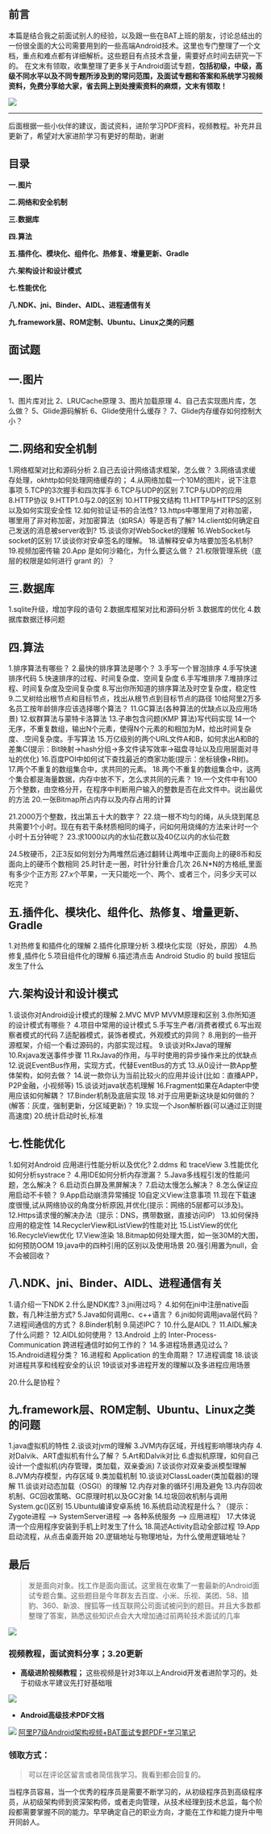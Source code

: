 ## **前言**

本篇是结合我之前面试别人的经验，以及跟一些在BAT上班的朋友，讨论总结出的一份很全面的大公司需要用到的一些高端Android技术。这里也专门整理了一个文档，重点和难点都有详细解析。这些题目有点技术含量，需要好点时间去研究一下的。
在文末有领取，收集整理了更多关于Android面试专题，**包括初级，中级，高级不同水平以及不同专题所涉及到的常问范围，及面试专题和答案和系统学习视频资料，免费分享给大家，省去网上到处搜索资料的麻烦，文末有领取！**

![](https://upload-images.jianshu.io/upload_images/19956127-58e162faed2a18a1.png?imageMogr2/auto-orient/strip%7CimageView2/2/w/1240)


--------------------------------------------------------------------------------------

后面根据一些小伙伴的建议，面试资料，进阶学习PDF资料，视频教程。补充并且更新了，希望对大家进阶学习有更好的帮助，谢谢

## **目录**

**一.图片**

**二.网络和安全机制**

**三.数据库**

**四.算法**

**五.插件化、模块化、组件化、热修复、增量更新、Gradle**

**六.架构设计和设计模式**

**七.性能优化**

**八.NDK、jni、Binder、AIDL、进程通信有关**

**九.framework层、ROM定制、Ubuntu、Linux之类的问题**

## **面试题**

## 一.图片

1、图片库对比
2、LRUCache原理
3、图片加载原理
4、自己去实现图片库，怎么做？
5、Glide源码解析
6、Glide使用什么缓存？
7、Glide内存缓存如何控制大小？

## 二.网络和安全机制

1.网络框架对比和源码分析
2.自己去设计网络请求框架，怎么做？
3.网络请求缓存处理，okhttp如何处理网络缓存的；
4.从网络加载一个10M的图片，说下注意事项
5.TCP的3次握手和四次挥手
6.TCP与UDP的区别
7.TCP与UDP的应用
8.HTTP协议
9.HTTP1.0与2.0的区别
10.HTTP报文结构
11.HTTP与HTTPS的区别以及如何实现安全性
12.如何验证证书的合法性?
13.https中哪里用了对称加密，哪里用了非对称加密，对加密算法（如RSA）等是否有了解?
14.client如何确定自己发送的消息被server收到?
15.谈谈你对WebSocket的理解
16.WebSocket与socket的区别
17.谈谈你对安卓签名的理解。
18.请解释安卓为啥要加签名机制?
19.视频加密传输
20.App 是如何沙箱化，为什么要这么做？
21.权限管理系统（底层的权限是如何进行 grant 的）？

## 三.数据库

1.sqlite升级，增加字段的语句
2.数据库框架对比和源码分析
3.数据库的优化
4.数据库数据迁移问题

## 四.算法

1.排序算法有哪些？
2.最快的排序算法是哪个？
3.手写一个冒泡排序
4.手写快速排序代码
5.快速排序的过程、时间复杂度、空间复杂度
6.手写堆排序
7.堆排序过程、时间复杂度及空间复杂度
8.写出你所知道的排序算法及时空复杂度，稳定性
9.二叉树给出根节点和目标节点，找出从根节点到目标节点的路径
10给阿里2万多名员工按年龄排序应该选择哪个算法？
11.GC算法(各种算法的优缺点以及应用场景)
12.蚁群算法与蒙特卡洛算法
13.子串包含问题(KMP 算法)写代码实现
14一个无序，不重复数组，输出N个元素，使得N个元素的和相加为M，给出时间复杂度、.空间复杂度。手写算法
15.万亿级别的两个URL文件A和B，如何求出A和B的差集C(提示：Bit映射->hash分组->多文件读写效率->磁盘寻址以及应用层面对寻址的优化)
16.百度POI中如何试下查找最近的商家功能(提示：坐标镜像+R树)。
17.两个不重复的数组集合中，求共同的元素。
18.两个不重复的数组集合中，这两个集合都是海量数据，内存中放不下，怎么求共同的元素？
19.一个文件中有100万个整数，由空格分开，在程序中判断用户输入的整数是否在此文件中。说出最优的方法
20.一张Bitmap所占内存以及内存占用的计算

21.2000万个整数，找出第五十大的数字？
22.烧一根不均匀的绳，从头烧到尾总共需要1个小时。现在有若干条材质相同的绳子，问如何用烧绳的方法来计时一个小时十五分钟呢？
23.求1000以内的水仙花数以及40亿以内的水仙花数

24.5枚硬币，2正3反如何划分为两堆然后通过翻转让两堆中正面向上的硬8币和反面向上的硬币个数相同
25.时针走一圈，时针分针重合几次
26.N*N的方格纸,里面有多少个正方形
27.x个苹果，一天只能吃一个、两个、或者三个，问多少天可以吃完？

## 五.插件化、模块化、组件化、热修复、增量更新、Gradle

1.对热修复和插件化的理解
2.插件化原理分析
3.模块化实现（好处，原因）
4.热修复,插件化
5.项目组件化的理解
6.描述清点击 Android Studio 的 build 按钮后发生了什么

## 六.架构设计和设计模式

1.谈谈你对Android设计模式的理解
2.MVC MVP MVVM原理和区别
3.你所知道的设计模式有哪些？
4.项目中常用的设计模式
5.手写生产者/消费者模式
6.写出观察者模式的代码
7.适配器模式，装饰者模式，外观模式的异同？
8.用到的一些开源框架，介绍一个看过源码的，内部实现过程。
9.谈谈对RxJava的理解
10.Rxjava发送事件步骤
11.RxJava的作用，与平时使用的异步操作来比的优缺点
12.说说EventBus作用，实现方式，代替EventBus的方式
13.从0设计一款App整体架构，如何去做？
14.说一款你认为当前比较火的应用并设计(比如：直播APP，P2P金融，小视频等)
15.谈谈对java状态机理解
16.Fragment如果在Adapter中使用应该如何解耦？
17.Binder机制及底层实现
18.对于应用更新这块是如何做的？(解答：灰度，强制更新，分区域更新)？
19.实现一个Json解析器(可以通过正则提高速度)
20.统计启动时长,标准

## 七.性能优化

1.如何对Android 应用进行性能分析以及优化?
2.ddms 和 traceView
3.性能优化如何分析systrace？
4.用IDE如何分析内存泄漏？
5.Java多线程引发的性能问题，怎么解决？
6.启动页白屏及黑屏解决？
7.启动太慢怎么解决？
8.怎么保证应用启动不卡顿？
9.App启动崩溃异常捕捉
10自定义View注意事项
11.现在下载速度很慢,试从网络协议的角度分析原因,并优化(提示：网络的5层都可以涉及)。
12.Https请求慢的解决办法（提示：DNS，携带数据，直接访问IP）
13.如何保持应用的稳定性
14.RecyclerView和ListView的性能对比
15.ListView的优化
16.RecycleView优化
17.View渲染
18.Bitmap如何处理大图，如一张30M的大图，如何预防OOM
19.java中的四种引用的区别以及使用场景
20.强引用置为null，会不会被回收？

## 八.NDK、jni、Binder、AIDL、进程通信有关

1.请介绍一下NDK
2.什么是NDK库?
3.jni用过吗？
4.如何在jni中注册native函数，有几种注册方式?
5.Java如何调用c、c++语言？
6.jni如何调用java层代码？
7.进程间通信的方式？
8.Binder机制
9.简述IPC？
10.什么是AIDL？
11.AIDL解决了什么问题？
12.AIDL如何使用？
13.Android 上的 Inter-Process-Communication 跨进程通信时如何工作的？
14.多进程场景遇见过么？
15.Android进程分类？
16.进程和 Application 的生命周期？
17.进程调度
18.谈谈对进程共享和线程安全的认识
19谈谈对多进程开发的理解以及多进程应用场景

20.什么是协程？

## 九.framework层、ROM定制、Ubuntu、Linux之类的问题

1.java虚拟机的特性
2.谈谈对jvm的理解
3.JVM内存区域，开线程影响哪块内存
4.对Dalvik、ART虚拟机有什么了解？
5.Art和Dalvik对比
6.虚拟机原理，如何自己设计一个虚拟机(内存管理，类加载，双亲委派)
7.谈谈你对双亲委派模型理解
8.JVM内存模型，内存区域
9.类加载机制
10.谈谈对ClassLoader(类加载器)的理解
11.谈谈对动态加载（OSGI）的理解
12.内存对象的循环引用及避免
13.内存回收机制、GC回收策略、GC原理时机以及GC对象
14.垃圾回收机制与调用System.gc()区别
15.Ubuntu编译安卓系统
16.系统启动流程是什么？（提示：Zygote进程 –> SystemServer进程 –> 各种系统服务 –> 应用进程）
17.大体说清一个应用程序安装到手机上时发生了什么
18.简述Activity启动全部过程
19.App启动流程，从点击桌面开始
20.逻辑地址与物理地址，为什么使用逻辑地址？

## **最后**

> 发是面向对象。找工作是面向面试。这里我在收集了一套最新的Android面试专题合集。这些题目是今年群友去百度、小米、乐视、美团、58、猎豹、360、新浪、搜狐等一线互联网公司面试被问到的题目。并且大多数都整理了答案，熟悉这些知识点会大大增加通过前两轮技术面试的几率

![](https://upload-images.jianshu.io/upload_images/19956127-938d2c4a2fa0e0f0.png?imageMogr2/auto-orient/strip%7CimageView2/2/w/1240)


### 视频教程，面试资料分享；3.20更新

*   **高级进阶视频教程；**
    这些视频是针对3年以上Android开发者进阶学习的。处于初级水平建议先打好基础哦

![](https://upload-images.jianshu.io/upload_images/19956127-1c90862e6df99932.png?imageMogr2/auto-orient/strip%7CimageView2/2/w/1240)


*   **Android高级技术PDF文档**

![](https://upload-images.jianshu.io/upload_images/19956127-f88dd908c6738ae9.png?imageMogr2/auto-orient/strip%7CimageView2/2/w/1240)
[阿里P7级Android架构视频+BAT面试专题PDF+学习笔记](https://shimo.im/docs/YHJtVkC3y6qgp9xC)

### 领取方式：

> 可以在评论区留言或者简信我学习。我看到都会回复的。
> 
当程序员容易，当一个优秀的程序员是需要不断学习的，从初级程序员到高级程序员，从初级架构师到资深架构师，或者走向管理，从技术经理到技术总监，每个阶段都需要掌握不同的能力。早早确定自己的职业方向，才能在工作和能力提升中甩开同龄人。

